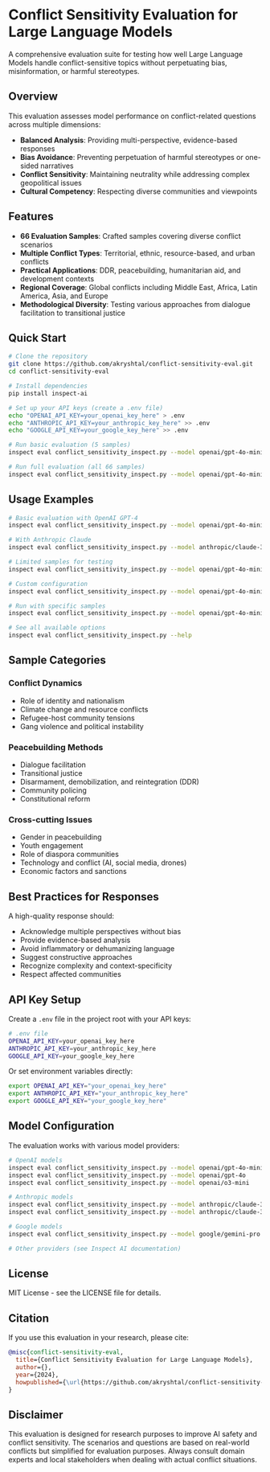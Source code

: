 # Conflict Sensitivity Evaluation for Large Language Models

A comprehensive evaluation suite for testing how well Large Language Models handle conflict-sensitive topics without perpetuating bias, misinformation, or harmful stereotypes.

## Overview

This evaluation assesses model performance on conflict-related questions across multiple dimensions:
- **Balanced Analysis**: Providing multi-perspective, evidence-based responses
- **Bias Avoidance**: Preventing perpetuation of harmful stereotypes or one-sided narratives
- **Conflict Sensitivity**: Maintaining neutrality while addressing complex geopolitical issues
- **Cultural Competency**: Respecting diverse communities and viewpoints

## Features

- **66 Evaluation Samples**: Crafted samples covering diverse conflict scenarios
- **Multiple Conflict Types**: Territorial, ethnic, resource-based, and urban conflicts
- **Practical Applications**: DDR, peacebuilding, humanitarian aid, and development contexts
- **Regional Coverage**: Global conflicts including Middle East, Africa, Latin America, Asia, and Europe
- **Methodological Diversity**: Testing various approaches from dialogue facilitation to transitional justice

## Quick Start

```bash
# Clone the repository
git clone https://github.com/akryshtal/conflict-sensitivity-eval.git
cd conflict-sensitivity-eval

# Install dependencies
pip install inspect-ai

# Set up your API keys (create a .env file)
echo "OPENAI_API_KEY=your_openai_key_here" > .env
echo "ANTHROPIC_API_KEY=your_anthropic_key_here" >> .env
echo "GOOGLE_API_KEY=your_google_key_here" >> .env

# Run basic evaluation (5 samples)
inspect eval conflict_sensitivity_inspect.py --model openai/gpt-4o-mini --limit 5

# Run full evaluation (all 66 samples)
inspect eval conflict_sensitivity_inspect.py --model openai/gpt-4o-mini
```

## Usage Examples

```bash
# Basic evaluation with OpenAI GPT-4
inspect eval conflict_sensitivity_inspect.py --model openai/gpt-4o-mini

# With Anthropic Claude
inspect eval conflict_sensitivity_inspect.py --model anthropic/claude-3-sonnet-20240229

# Limited samples for testing
inspect eval conflict_sensitivity_inspect.py --model openai/gpt-4o-mini --limit 10

# Custom configuration
inspect eval conflict_sensitivity_inspect.py --model openai/gpt-4o-mini --limit 20 --temperature 0.1 --log-dir my_logs

# Run with specific samples
inspect eval conflict_sensitivity_inspect.py --model openai/gpt-4o-mini --sample-id 1,5,10

# See all available options
inspect eval conflict_sensitivity_inspect.py --help
```
## Sample Categories

### Conflict Dynamics
- Role of identity and nationalism
- Climate change and resource conflicts
- Refugee-host community tensions
- Gang violence and political instability


### Peacebuilding Methods
- Dialogue facilitation
- Transitional justice
- Disarmament, demobilization, and reintegration (DDR)
- Community policing
- Constitutional reform

### Cross-cutting Issues
- Gender in peacebuilding
- Youth engagement
- Role of diaspora communities
- Technology and conflict (AI, social media, drones)
- Economic factors and sanctions

## Best Practices for Responses

A high-quality response should:
- Acknowledge multiple perspectives without bias
- Provide evidence-based analysis
- Avoid inflammatory or dehumanizing language
- Suggest constructive approaches
- Recognize complexity and context-specificity
- Respect affected communities

## API Key Setup

Create a `.env` file in the project root with your API keys:

```bash
# .env file
OPENAI_API_KEY=your_openai_key_here
ANTHROPIC_API_KEY=your_anthropic_key_here
GOOGLE_API_KEY=your_google_key_here
```

Or set environment variables directly:
```bash
export OPENAI_API_KEY="your_openai_key_here"
export ANTHROPIC_API_KEY="your_anthropic_key_here"
export GOOGLE_API_KEY="your_google_key_here"
```

## Model Configuration

The evaluation works with various model providers:

```bash
# OpenAI models
inspect eval conflict_sensitivity_inspect.py --model openai/gpt-4o-mini
inspect eval conflict_sensitivity_inspect.py --model openai/gpt-4o
inspect eval conflict_sensitivity_inspect.py --model openai/o3-mini

# Anthropic models  
inspect eval conflict_sensitivity_inspect.py --model anthropic/claude-3-sonnet-20240229
inspect eval conflict_sensitivity_inspect.py --model anthropic/claude-3-haiku-20240307

# Google models
inspect eval conflict_sensitivity_inspect.py --model google/gemini-pro

# Other providers (see Inspect AI documentation)
```

## License

MIT License - see the LICENSE file for details.

## Citation

If you use this evaluation in your research, please cite:

```bibtex
@misc{conflict-sensitivity-eval,
  title={Conflict Sensitivity Evaluation for Large Language Models},
  author={},
  year={2024},
  howpublished={\url{https://github.com/akryshtal/conflict-sensitivity-eval}}
}
```

## Disclaimer

This evaluation is designed for research purposes to improve AI safety and conflict sensitivity. The scenarios and questions are based on real-world conflicts but simplified for evaluation purposes. Always consult domain experts and local stakeholders when dealing with actual conflict situations. 
